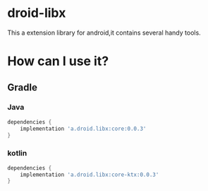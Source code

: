 # droid-libx

This a extension library for android,it contains several handy tools.

# How can I use it?

## Gradle

### Java

``` gradle
dependencies {
    implementation 'a.droid.libx:core:0.0.3'
}
```

### kotlin

``` gradle
dependencies {
    implementation 'a.droid.libx:core-ktx:0.0.3'
}
```